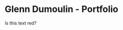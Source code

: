 <link href="style.css" rel="stylesheet"></link>

# Glenn Dumoulin - Portfolio

<div class="test">
	Is this text red?
</div>

